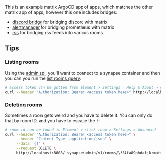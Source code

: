 This is an example matrix ArgoCD app of apps, which matches the other matrix app of apps, however this one includes bridges:

- [discord bridge](https://docs.mau.fi/bridges/general/docker-setup.html?bridge=discord) for bridging discord with matrix
- [alertmanager](https://github.com/small-hack/matrix-alertmanager) for bridging prometheus with matrix
- [rss](https://github.com/small-hack/matrix-rss-bot) for bridging rss feeds into various rooms


## Tips

### Listing rooms

Using the [admin api](https://element-hq.github.io/synapse/latest/usage/administration/admin_api/), you'll want to connect to a synapse container and then you can you run the [list rooms query](https://matrix-org.github.io/synapse/v1.40/admin_api/rooms.html#list-room-api):

```bash
# access token can be gotten from Element > Settings > Help & About > Advanced > Access Token
curl --header "Authorization: Bearer <access token here>" http://localhost:8008/_synapse/admin/v1/rooms
```

### Deleting rooms
Sometimes a room gets weird and you have to delete it. You can only do that by room ID, and you have to escape the `!`:

```bash
# room id can be found in Element > click room > Settings > Advanced
curl --header "Authorization: Bearer <access token here>" \
     --header "Content-Type: application/json" \
     --data '{}' \
     --request DELETE \
     http://localhost:8008/_synapse/admin/v1/rooms/\!84fa89phdafjk:matrix.mydomain.com
```
